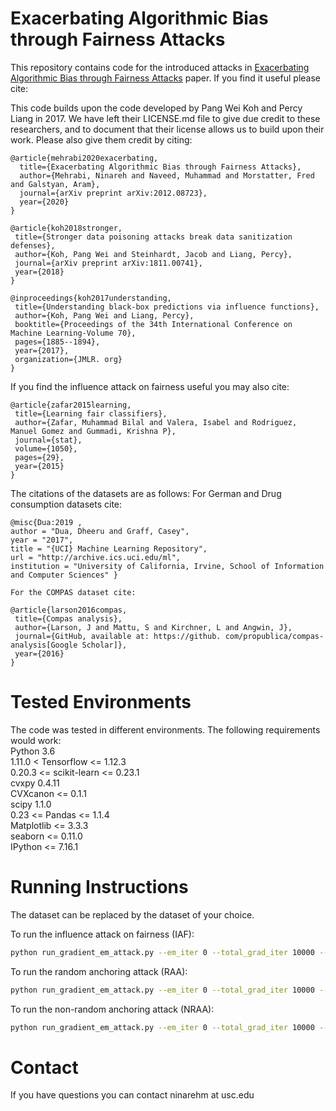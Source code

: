 # Exacerbating Algorithmic Bias through Fairness Attacks
This repository contains code for the introduced attacks in [Exacerbating Algorithmic Bias through Fairness Attacks](https://arxiv.org/pdf/2012.08723.pdf) paper. If you find it useful please cite:

This code builds upon the code developed by Pang Wei Koh and Percy Liang in 2017. We have left their LICENSE.md file to give due credit to these researchers, and to document that their license allows us to build upon their work. Please also give them credit by citing: 
```
@article{mehrabi2020exacerbating,
  title={Exacerbating Algorithmic Bias through Fairness Attacks},
  author={Mehrabi, Ninareh and Naveed, Muhammad and Morstatter, Fred and Galstyan, Aram},
  journal={arXiv preprint arXiv:2012.08723},
  year={2020}
}
```
 ```
@article{koh2018stronger,
  title={Stronger data poisoning attacks break data sanitization defenses},
  author={Koh, Pang Wei and Steinhardt, Jacob and Liang, Percy},
  journal={arXiv preprint arXiv:1811.00741},
  year={2018}
}
 ```
 ```
@inproceedings{koh2017understanding,
  title={Understanding black-box predictions via influence functions},
  author={Koh, Pang Wei and Liang, Percy},
  booktitle={Proceedings of the 34th International Conference on Machine Learning-Volume 70},
  pages={1885--1894},
  year={2017},
  organization={JMLR. org}
}
 ```

If you find the influence attack on fairness useful you may also cite:
 ```
@article{zafar2015learning,
  title={Learning fair classifiers},
  author={Zafar, Muhammad Bilal and Valera, Isabel and Rodriguez, Manuel Gomez and Gummadi, Krishna P},
  journal={stat},
  volume={1050},
  pages={29},
  year={2015}
}
 ```
The citations of the datasets are as follows:
	For German and Drug consumption datasets cite:
 ```
@misc{Dua:2019 ,
author = "Dua, Dheeru and Graff, Casey",
year = "2017",
title = "{UCI} Machine Learning Repository",
url = "http://archive.ics.uci.edu/ml",
institution = "University of California, Irvine, School of Information and Computer Sciences" }
 ```
	For the COMPAS dataset cite:
 ```
@article{larson2016compas,
  title={Compas analysis},
  author={Larson, J and Mattu, S and Kirchner, L and Angwin, J},
  journal={GitHub, available at: https://github. com/propublica/compas-analysis[Google Scholar]},
  year={2016}
}
 ```
# Tested Environments 
The code was tested in different environments. The following requirements would work:  
Python 3.6  
1.11.0 < Tensorflow <= 1.12.3  
0.20.3 <= scikit-learn <= 0.23.1  
cvxpy 0.4.11  
CVXcanon <= 0.1.1  
scipy 1.1.0  
0.23 <= Pandas <= 1.1.4  
Matplotlib <= 3.3.3  
seaborn <= 0.11.0  
IPython <= 7.16.1  


# Running Instructions
The dataset can be replaced by the dataset of your choice.

To run the influence attack on fairness (IAF):
```bash
python run_gradient_em_attack.py --em_iter 0 --total_grad_iter 10000 --dataset german --use_slab --epsilon 0.1 --method IAF --sensitive_feature_idx 36 --sensitive_attr_filename german_group_label.npz
```

To run the random anchoring attack (RAA):
```bash
python run_gradient_em_attack.py --em_iter 0 --total_grad_iter 10000 --dataset german --use_slab --epsilon 0.1 --method RAA --sensitive_feature_idx 36 --sensitive_attr_filename german_group_label.npz
```

To run the non-random anchoring attack (NRAA):
```bash
python run_gradient_em_attack.py --em_iter 0 --total_grad_iter 10000 --dataset german --use_slab --epsilon 0.1 --method NRAA --sensitive_feature_idx 36 --sensitive_attr_filename german_group_label.npz
```

# Contact  
If you have questions you can contact ninarehm at usc.edu
